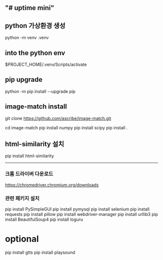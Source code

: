 "# uptime mini" 
-----------------
## python 가상환경 생성
python -m venv .venv

## into the python env
$PROJECT_HOME/.venv/Scripts/activate

## pip upgrade
python -m pip install --upgrade pip
 
## image-match install
git clone https://github.com/ascribe/image-match.git

cd image-match
pip install numpy
pip install scipy
pip install .

## html-similarity 설치
pip install html-similarity

-------------------------
### 크롬 드라이버 다운로드
https://chromedriver.chromium.org/downloads

### 관련 패키지 설치
pip install PySimpleGUI
pip install pymysql
pip install selenium
pip install requests
pip install pillow
pip install webdriver-manager
pip install urllib3
pip install BeautifulSoup4
pip install loguru


# optional
pip install gtts
pip install playsound
